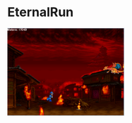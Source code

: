 # EternalRun
<img src="https://github.com/ggao4768/EternalRun/blob/master/FINAL%20LEVEL.png" height="200px">
